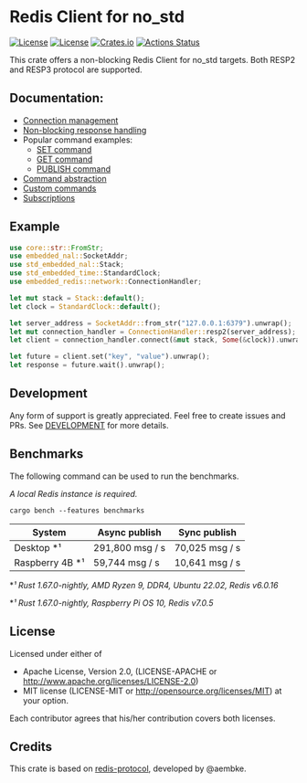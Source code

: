 # Redis Client for no_std
[![License](https://img.shields.io/badge/license-MIT-blue.svg)](https://opensource.org/licenses/MIT)
[![License](https://img.shields.io/badge/License-Apache%202.0-blue.svg)](https://opensource.org/licenses/Apache-2.0)
[![Crates.io](https://img.shields.io/crates/v/embedded-redis.svg)](https://crates.io/crates/embedded-redis)
[![Actions Status](https://github.com/pegasus-aero/rt-embedded-redis/workflows/QA/badge.svg)](http://github.com/pegasus-aero/rt-embedded-redis/actions)

This crate offers a non-blocking Redis Client for no_std targets.
Both RESP2 and RESP3 protocol are supported.

## Documentation:
* [Connection management](https://docs.rs/embedded-redis/latest/embedded_redis/network/index.html#connection-handling)
* [Non-blocking response handling](https://docs.rs/embedded-redis/latest/embedded_redis/network/index.html#non-blocking-response-management)
* Popular command examples:
  * [SET command](https://docs.rs/embedded-redis/latest/embedded_redis/commands/set/index.html)
  * [GET command](https://docs.rs/embedded-redis/latest/embedded_redis/commands/get/index.html)
  * [PUBLISH command](https://docs.rs/embedded-redis/latest/embedded_redis/commands/publish/index.html)
* [Command abstraction](https://docs.rs/embedded-redis/latest/embedded_redis/commands/index.html)
* [Custom commands](https://docs.rs/embedded-redis/latest/embedded_redis/commands/custom/index.html)
* [Subscriptions](https://docs.rs/embedded-redis/latest/embedded_redis/subscribe)

## Example
```rust
use core::str::FromStr;
use embedded_nal::SocketAddr;
use std_embedded_nal::Stack;
use std_embedded_time::StandardClock;
use embedded_redis::network::ConnectionHandler;

let mut stack = Stack::default();
let clock = StandardClock::default();

let server_address = SocketAddr::from_str("127.0.0.1:6379").unwrap();
let mut connection_handler = ConnectionHandler::resp2(server_address);
let client = connection_handler.connect(&mut stack, Some(&clock)).unwrap();

let future = client.set("key", "value").unwrap();
let response = future.wait().unwrap();
```

## Development

Any form of support is greatly appreciated. Feel free to create issues and PRs.
See [DEVELOPMENT](DEVELOPMENT.md) for more details.  

## Benchmarks

The following command can be used to run the benchmarks.

*A local Redis instance is required.*

````
cargo bench --features benchmarks
````

| System          | Async publish   | Sync publish   |
|-----------------|-----------------|----------------|
| Desktop *¹      | 291,800 msg / s | 70,025 msg / s |
| Raspberry 4B *¹ | 59,744  msg / s | 10,641 msg / s |

**¹ Rust 1.67.0-nightly, AMD Ryzen 9, DDR4, Ubuntu 22.02, Redis v6.0.16*

**¹ Rust 1.67.0-nightly, Raspberry Pi OS 10, Redis v7.0.5*

## License
Licensed under either of

* Apache License, Version 2.0, (LICENSE-APACHE or http://www.apache.org/licenses/LICENSE-2.0)
* MIT license (LICENSE-MIT or http://opensource.org/licenses/MIT)
at your option.

Each contributor agrees that his/her contribution covers both licenses.

## Credits

This crate is based on [redis-protocol](https://crates.io/crates/redis-protocol), developed by @aembke.